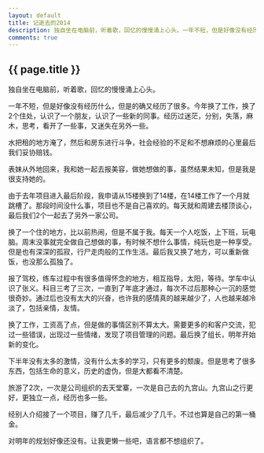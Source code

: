 ```yaml
---
layout: default
title: 记逝去的2014
description: 独自坐在电脑前，听着歌，回忆的慢慢涌上心头。一年不短，但是好像没有经历什么，但是的确又经历了很多。今年换了工作，换了2个住处
comments: true
---
```

## {{ page.title }}

独自坐在电脑前，听着歌，回忆的慢慢涌上心头。

一年不短，但是好像没有经历什么，但是的确又经历了很多。今年换了工作，换了2个住处，认识了一个朋友，认识了一些新的同事。经历过迷茫，分别，失落，麻木，思考，看开了一些事，又迷失在另外一些。

水把租的地方淹了，然后和房东进行斗争，社会经验的不足和不想麻烦的心里最后我们妥协赔钱。

表妹从外地回来，我和她一起去报美容，做她想做的事，虽然结果未知，但是我是很支持她的。

由于去年项目进入最后阶段，我申请从15楼换到了14楼，在14楼工作了一个月就跳槽了。那段时间没什么事，项目也不是自己喜欢的。每天就和周建去楼顶谈心，最后我们2个一起去了另外一家公司。

换了一个住的地方，比以前热闹，但是不属于我。每天一个人吃饭，上下班，玩电脑。周末没事就完全做自己想做的事，有时候不想什么事情，纯玩也是一种享受。但是也有深深的孤寂，行尸走肉般的工作生活。最后我又换了地方，可以重新做饭，也没那么孤独了。

报了驾校，练车过程中有很多值得怀念的地方，相互指导，太阳，等待。学车中认识了张义。科目三考了三次，一直到了年底才通过，每次不过后那种心一沉的感觉很奇妙。通过后也没有太大的兴奋，也许我的感情真的越来越少了，人也越来越冷淡了，包括亲情，友情。

换了工作，工资高了点，但是做的事情区别不算太大。需要更多的和客户交流，犯过一些错误，出现过一些情绪，发现了项目管理的问题。最后换了组长，明年开始新的变化。

下半年没有太多的激情，没有什么太多的学习，只有更多的颓废。但是思考了很多东西，包括生命的意义，历史的虚伪，但是大都看不清楚。

旅游了2次，一次是公司组织的去天堂寨，一次是自己去的九宫山。九宫山之行更好，更独立一点，经历也多一些。

经别人介绍接了一个项目，赚了几千，最后减少了几千。不过也算是自己的第一桶金。

对明年的规划好像还没有。让我更懒一些吧，语言都不想组织了。